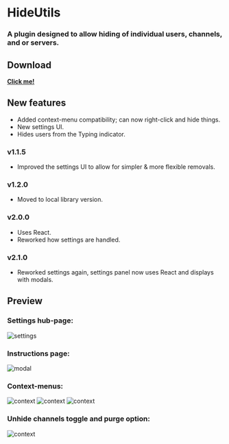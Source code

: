 # HideUtils
### A plugin designed to allow hiding of individual users, channels, and or servers.

## Download
**[Click me!](https://betterdiscord.app/Download?id=17)**

## New features
- Added context-menu compatibility; can now right-click and hide things.
- New settings UI.
- Hides users from the Typing indicator.
### v1.1.5
- Improved the settings UI to allow for simpler & more flexible removals.
### v1.2.0
- Moved to local library version.
### v2.0.0
- Uses React.
- Reworked how settings are handled.
### v2.1.0
- Reworked settings again, settings panel now uses React and displays with modals.

## Preview
### Settings hub-page:
![settings](https://github.com/Arashiryuu/crap/blob/master/ToastIntegrated/Previews/HideUtils/HideUtilsNewSettings.png)
### Instructions page:
![modal](https://github.com/Arashiryuu/crap/blob/master/ToastIntegrated/Previews/HideUtils/HideUtilsNewSettingsModal.png)
### Context-menus:
![context](https://github.com/Arashiryuu/crap/blob/master/ToastIntegrated/Previews/HideUtils/contextsM.png)
![context](https://github.com/Arashiryuu/crap/blob/master/ToastIntegrated/Previews/HideUtils/contextsM2.png)
![context](https://github.com/Arashiryuu/crap/blob/master/ToastIntegrated/Previews/HideUtils/contextsM3.png)
### Unhide channels toggle and purge option:
![context](https://github.com/Arashiryuu/crap/blob/master/ToastIntegrated/Previews/HideUtils/TJtrxrUbxi.gif)

